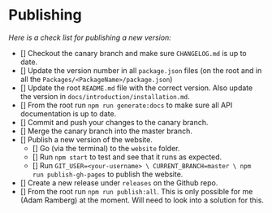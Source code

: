 # Publishing

_Here is a check list for publishing a new version:_

-   [] Checkout the canary branch and make sure `CHANGELOG.md` is up to date.
-   [] Update the version number in all `package.json` files (on the root and in all the `Packages/<PackageName>/package.json`)
-   [] Update the root `README.md` file with the correct version. Also update the version in `docs/introduction/installation.md`.
-   [] From the root run `npm run generate:docs` to make sure all API documentation is up to date.
-   [] Commit and push your changes to the canary branch.
-   [] Merge the canary branch into the master branch.
-   [] Publish a new version of the website.
    -   [] Go (via the terminal) to the `website` folder.
    -   [] Run `npm start` to test and see that it runs as expected.
    -   [] Run `GIT_USER=<your-username> \ CURRENT_BRANCH=master \ npm run publish-gh-pages` to publish the website.
-   [] Create a new release under `releases` on the Github repo.
-   [] From the root run `npm run publish:all`. This is only possible for me (Adam Ramberg) at the moment. Will need to look into a solution for this.

